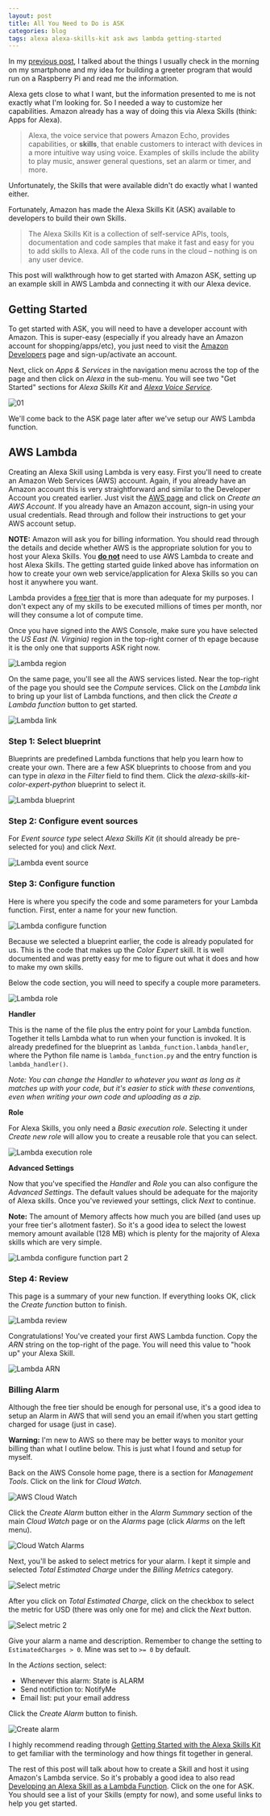 ```yaml
---
layout: post
title: All You Need to Do is ASK
categories: blog
tags: alexa alexa-skills-kit ask aws lambda getting-started
---
```

In my [previous post]({{site.baseurl}}/blog/2016/03/25/good-morning-alexa/), I talked about the things I usually check in the morning on my smartphone and my idea for building a greeter program that would run on a Raspberry Pi and read me the information.

Alexa gets close to what I want, but the information presented to me is not exactly what I'm looking for. So I needed a way to customize her capabilities. Amazon already has a way of doing this via Alexa Skills (think: Apps for Alexa).

> Alexa, the voice service that powers Amazon Echo, provides capabilities, or __skills__, that enable customers to interact with devices in a more intuitive way using voice. Examples of skills include the ability to play music, answer general questions, set an alarm or timer, and more.

Unfortunately, the Skills that were available didn't do exactly what I wanted either.

Fortunately, Amazon has made the Alexa Skills Kit (ASK) available to developers to build their own Skills.

 > The Alexa Skills Kit is a collection of self-service APIs, tools, documentation and code samples that make it fast and easy for you to add skills to Alexa. All of the code runs in the cloud – nothing is on any user device.

This post will walkthrough how to get started with Amazon ASK, setting up an example skill in AWS Lambda and connecting it with our Alexa device.

## Getting Started

To get started with ASK, you will need to have a developer account with Amazon. This is super-easy (especially if you already have an Amazon account for shopping/apps/etc), you just need to visit the [Amazon Developers](https://developer.amazon.com) page and sign-up/activate an account.

Next, click on *Apps & Services* in the navigation menu across the top of the page and then click on *Alexa* in the sub-menu. You will see two "Get Started" sections for *Alexa Skills Kit* and [*Alexa Voice Service*]({{site.baseurl}}/blog/2016/03/20/alexa-voice-service/).

![01]({{site.baseurl}}/images/2016-03/amazon-dev-ask.png)

We'll come back to the ASK page later after we've setup our AWS Lambda function.

## AWS Lambda

Creating an Alexa Skill using Lambda is very easy. First you'll need to create an Amazon Web Services (AWS) account. Again, if you already have an Amazon account this is very straightforward and similar to the Developer Account you created earlier. Just visit the [AWS page](https://aws.amazon.com) and click on *Create an AWS Account*. If you already have an Amazon account, sign-in using your usual credentials. Read through and follow their instructions to get your AWS account setup.

<div class="post-note">
<b>NOTE:</b> Amazon will ask you for billing information. You should read through the details and decide whether AWS is the appropriate solution for you to host your Alexa Skills. You <b><u>do not</u></b> need to use AWS Lambda to create and host Alexa Skills. The getting started guide linked above has information on how to create your own web service/application for Alexa Skills so you can host it anywhere you want.
</div>

Lambda provides a [free tier](https://aws.amazon.com/lambda/pricing/) that is more than adequate for my purposes. I don't expect any of my skills to be executed millions of times per month, nor will they consume a lot of compute time.

Once you have signed into the AWS Console, make sure you have selected the *US East (N. Virginia)* region in the top-right corner of th epage because it is the only one that supports ASK right now.

![Lambda region]({{site.baseurl}}/images/2016-03/lambda-region.png)

On the same page, you'll see all the AWS services listed. Near the top-right of the page you should see the *Compute* services. Click on the *Lambda* link to bring up your list of Lambda functions, and then click the *Create a Lambda function* button to get started.

![Lambda link]({{site.baseurl}}/images/2016-03/lambda-link.png)

### Step 1: Select blueprint

Blueprints are predefined Lambda functions that help you learn how to create your own. There are a few ASK blueprints to choose from and you can type in *alexa* in the *Filter* field to find them. Click the *alexa-skills-kit-color-expert-python* blueprint to select it.

![Lambda blueprint]({{site.baseurl}}/images/2016-03/lambda-blueprint.png)

### Step 2: Configure event sources

For *Event source type* select *Alexa Skills Kit* (it should already be pre-selected for you) and click *Next*.

![Lambda event source]({{site.baseurl}}/images/2016-03/lambda-event-source.png)

### Step 3: Configure function

Here is where you specify the code and some parameters for your Lambda function. First, enter a name for your new function.

![Lambda configure function]({{site.baseurl}}/images/2016-03/lambda-configure-function.png)

Because we selected a blueprint earlier, the code is already populated for us. This is the code that makes up the *Color Expert* skill. It is well documented and was pretty easy for me to figure out what it does and how to make my own skills.

Below the code section, you will need to specify a couple more parameters.

![Lambda role]({{site.baseurl}}/images/2016-03/lambda-role.png)

__Handler__

This is the name of the file plus the entry point for your Lambda function. Together it tells Lambda what to run when your function is invoked. It is already predefined for the blueprint as `lambda_function.lambda_handler`, where the Python file name is `lambda_function.py` and the entry function is `lambda_handler()`.

*Note: You can change the Handler to whatever you want as long as it matches up with your code, but it's easier to stick with these conventions, even when writing your own code and uploading as a zip.*

__Role__

For Alexa Skills, you only need a *Basic execution role*. Selecting it under *Create new role* will allow you to create a reusable role that you can select.

![Lambda execution role]({{site.baseurl}}/images/2016-03/lambda-exec-role.png)

__Advanced Settings__

Now that you've specified the *Handler* and *Role* you can also configure the *Advanced Settings*. The default values should be adequate for the majority of Alexa skills. Once you've reviewed your settings, click *Next* to continue.

<div class="post-note">
  <b>Note:</b> The amount of Memory affects how much you are billed (and uses up your free tier's allotment faster). So it's a good idea to select the lowest memory amount available (128 MB) which is plenty for the majority of Alexa skills which are very simple.
</div>

![Lambda configure function part 2]({{site.baseurl}}/images/2016-03/lambda-configure-function-2.png)

### Step 4: Review

This page is a summary of your new function. If everything looks OK, click the *Create function* button to finish.

![Lambda review]({{site.baseurl}}/images/2016-03/lambda-review.png)

Congratulations! You've created your first AWS Lambda function. Copy the *ARN* string on the top-right of the page. You will need this value to "hook up" your Alexa Skill.

![Lambda ARN]({{site.baseurl}}/images/2016-03/lambda-arn.png)

### Billing Alarm

Although the free tier should be enough for personal use, it's a good idea to setup an Alarm in AWS that will send you an email if/when you start getting charged for usage (just in case).

<div class="post-note">
  <b>Warning:</b> I'm new to AWS so there may be better ways to monitor your billing than what I outline below. This is just what I found and setup for myself.
</div>

Back on the AWS Console home page, there is a section for *Management Tools*. Click on the link for *Cloud Watch*.

![AWS Cloud Watch]({{site.baseurl}}/images/2016-03/aws-cloud-watch.png)

Click the *Create Alarm* button either in the *Alarm Summary* section of the main *Cloud Watch* page or on the *Alarms* page (click *Alarms* on the left menu).

![Cloud Watch Alarms]({{site.baseurl}}/images/2016-03/aws-alarms.png)

Next, you'll be asked to select metrics for your alarm. I kept it simple and selected *Total Estimated Charge* under the *Billing Metrics* category.

![Select metric]({{site.baseurl}}/images/2016-03/aws-billing-metrics.png)

After you click on *Total Estimated Charge*, click on the checkbox to select the metric for USD (there was only one for me) and click the *Next* button.

![Select metric 2]({{site.baseurl}}/images/2016-03/aws-billing-metrics-2.png)

Give your alarm a name and description. Remember to change the setting to `EstimatedCharges > 0`. Mine was set to `>= 0` by default.

In the *Actions* section, select:

* Whenever this alarm: State is ALARM
* Send notifiction to: NotifyMe
* Email list: put your email address

Click the *Create Alarm* button to finish.

![Create alarm]({{site.baseurl}}/images/2016-03/aws-alarms-create.png)


I highly recommend reading through [Getting Started with the Alexa Skills Kit](https://developer.amazon.com/appsandservices/solutions/alexa/alexa-skills-kit/getting-started-guide) to get familiar with the terminology and how things fit together in general.

The rest of this post will talk about how to create a Skill and host it using Amazon's Lambda service. So it's probably a good idea to also read [Developing an Alexa Skill as a Lambda Function](https://developer.amazon.com/appsandservices/solutions/alexa/alexa-skills-kit/docs/developing-an-alexa-skill-as-a-lambda-function).
Click on the one for ASK.
You should see a list of your Skills (empty for now), and some useful links to help you get started.

